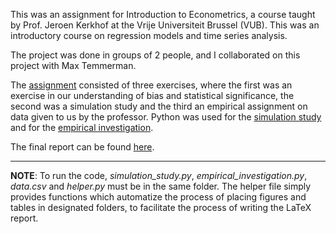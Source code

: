 This was an assignment for Introduction to Econometrics, a course taught by Prof. Jeroen Kerkhof at the Vrije Universiteit Brussel (VUB). This was an introductory course on regression models and time series analysis. 

The project was done in groups of 2 people, and I collaborated on this project with Max Temmerman.

The [assignment](https://github.com/omledufromage/Intro-to-Econometrics-Python-assignment/blob/master/assignment_econometrics_jan_23.pdf) consisted of three exercises, where the first was an exercise in our understanding of bias and statistical significance, the second was a simulation study and the third an empirical assignment on data given to us by the professor. Python was used for the [simulation study](https://github.com/omledufromage/Intro-to-Econometrics-Python-assignment/blob/master/simulation_study.py) and for the [empirical investigation](https://github.com/omledufromage/Intro-to-Econometrics-Python-assignment/blob/master/empirical_investigation.py).

The final report can be found [here](https://github.com/omledufromage/Intro-to-Econometrics-Python-assignment/blob/master/assignment_econometrics_REPORT.pdf).

---
**NOTE**: To run the code, *simulation_study.py*, *empirical_investigation.py*, *data.csv* and *helper.py* must be in the same folder. The helper file simply provides functions which automatize the process of placing figures and tables in designated folders, to facilitate the process of writing the LaTeX report.

